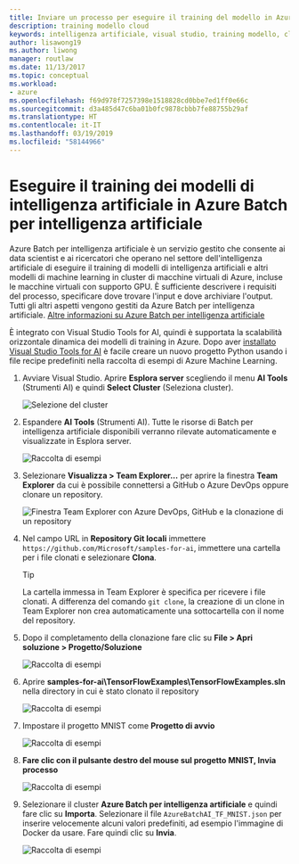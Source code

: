 ```yaml
---
title: Inviare un processo per eseguire il training del modello in Azure Batch per intelligenza artificiale
description: training modello cloud
keywords: intelligenza artificiale, visual studio, training modello, cloud
author: lisawong19
ms.author: liwong
manager: routlaw
ms.date: 11/13/2017
ms.topic: conceptual
ms.workload:
- azure
ms.openlocfilehash: f69d978f7257398e1518828cd0bbe7ed1ff0e66c
ms.sourcegitcommit: d3a485d47c6ba01b0fc9878cbbb7fe88755b29af
ms.translationtype: HT
ms.contentlocale: it-IT
ms.lasthandoff: 03/19/2019
ms.locfileid: "58144966"
---
```

# <a name="train-ai-models-in-azure-batch-ai"></a>Eseguire il training dei modelli di intelligenza artificiale in Azure Batch per intelligenza artificiale

Azure Batch per intelligenza artificiale è un servizio gestito che consente ai data scientist e ai ricercatori che operano nel settore dell'intelligenza artificiale di eseguire il training di modelli di intelligenza artificiali e altri modelli di machine learning in cluster di macchine virtuali di Azure, incluse le macchine virtuali con supporto GPU. È sufficiente descrivere i requisiti del processo, specificare dove trovare l'input e dove archiviare l'output. Tutti gli altri aspetti vengono gestiti da Azure Batch per intelligenza artificiale. [Altre informazioni su Azure Batch per intelligenza artificiale](https://docs.microsoft.com/azure/batch-ai/overview)

È integrato con Visual Studio Tools for AI, quindi è supportata la scalabilità orizzontale dinamica dei modelli di training in Azure.  Dopo aver [installato Visual Studio Tools for AI](installation.md) è facile creare un nuovo progetto Python usando i file recipe predefiniti nella raccolta di esempi di Azure Machine Learning.

1. Avviare Visual Studio. Aprire **Esplora server** scegliendo il menu **AI Tools** (Strumenti AI) e quindi **Select Cluster** (Seleziona cluster).

    ![Selezione del cluster](media/train-model/select-cluster.png)

2. Espandere **AI Tools** (Strumenti AI). Tutte le risorse di Batch per intelligenza artificiale disponibili verranno rilevate automaticamente e visualizzate in Esplora server.

    ![Raccolta di esempi](media/train-model/batchai.png)

3. Selezionare **Visualizza > Team Explorer...** per aprire la finestra **Team Explorer** da cui è possibile connettersi a GitHub o Azure DevOps oppure clonare un repository.

    ![Finestra Team Explorer con Azure DevOps, GitHub e la clonazione di un repository](media/train-model/team-explorer-devops.png)

4. Nel campo URL in **Repository Git locali** immettere `https://github.com/Microsoft/samples-for-ai`, immettere una cartella per i file clonati e selezionare **Clona**.

    > [!Tip]
    > La cartella immessa in Team Explorer è specifica per ricevere i file clonati. A differenza del comando `git clone`, la creazione di un clone in Team Explorer non crea automaticamente una sottocartella con il nome del repository.

5. Dopo il completamento della clonazione fare clic su **File > Apri soluzione > Progetto/Soluzione**

    ![Raccolta di esempi](media/train-model/open-solution.png)

6. Aprire **samples-for-ai\TensorFlowExamples\TensorFlowExamples.sln** nella directory in cui è stato clonato il repository

    ![Raccolta di esempi](media/train-model/tensorflowexamples.png)

7. Impostare il progetto MNIST come **Progetto di avvio**

    ![Raccolta di esempi](media/train-model/mnist-startup.png)

8. <strong>Fare clic con il pulsante destro del mouse **sul progetto MNIST**, **Invia processo**</strong>

    ![Raccolta di esempi](media/train-model/submit-job.png)
9. Selezionare il cluster **Azure Batch per intelligenza artificiale** e quindi fare clic su **Importa**. Selezionare il file `AzureBatchAI_TF_MNIST.json` per inserire velocemente alcuni valori predefiniti, ad esempio l'immagine di Docker da usare. Fare quindi clic su **Invia**.

    ![Raccolta di esempi](media/train-model/submit-batch.png)
